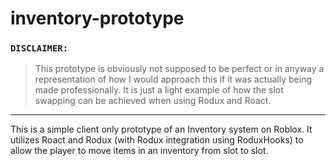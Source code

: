 # inventory-prototype

### `DISCLAIMER:`
> This prototype is obviously not supposed to be perfect or in anyway a representation of how I would approach this if it was actually being made professionally. It is just a light example of how the slot swapping can be achieved when using Rodux and Roact.

___

This is a simple client only prototype of an Inventory system on Roblox. It utilizes Roact and Rodux (with Rodux integration using RoduxHooks) to allow the player to move items in an inventory from slot to slot.
